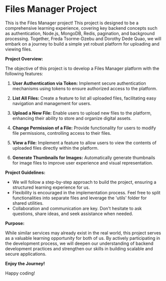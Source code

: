 # Files Manager Project
This is the Files Manager project! This project is designed to be a comprehensive learning experience, covering key backend concepts such as authentication, Node.js, MongoDB, Redis, pagination, and background processing. Together, Freda Tsorme-Dzebu and Dorothy Dede Quao, we will embark on a journey to build a simple yet robust platform for uploading and viewing files.


**Project Overview:**

The objective of this project is to develop a Files Manager platform with the following features:

1. **User Authentication via Token:** Implement secure authentication mechanisms using tokens to ensure authorized access to the platform.

2. **List All Files:** Create a feature to list all uploaded files, facilitating easy navigation and management for users.

3. **Upload a New File:** Enable users to upload new files to the platform, enhancing their ability to store and organize digital assets.

4. **Change Permission of a File:** Provide functionality for users to modify file permissions, controlling access to their files.

5. **View a File:** Implement a feature to allow users to view the contents of uploaded files directly within the platform.

6. **Generate Thumbnails for Images:** Automatically generate thumbnails for image files to improve user experience and visual representation.

**Project Guidelines:**

- We will follow a step-by-step approach to build the project, ensuring a structured learning experience for us.
- Flexibility is encouraged in the implementation process. Feel free to split functionalities into separate files and leverage the 'utils' folder for shared utilities.
- Collaboration and communication are key. Don't hesitate to ask questions, share ideas, and seek assistance when needed.

**Purpose:**

While similar services may already exist in the real world, this project serves as a valuable learning opportunity for both of us. By actively participating in the development process, we will deepen our understanding of backend development practices and strengthen our skills in building scalable and secure applications.

**Enjoy the Journey!**

Happy coding!

